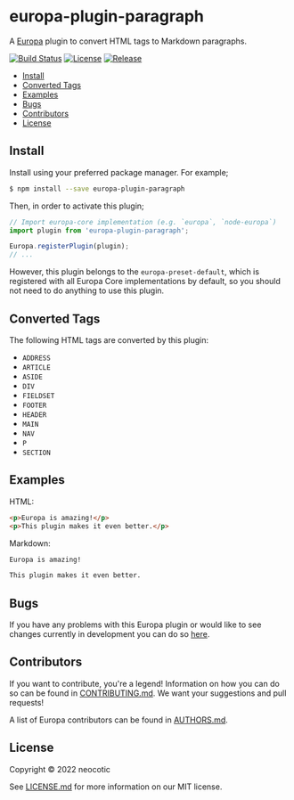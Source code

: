 # europa-plugin-paragraph

A [Europa](https://github.com/neocotic/europa) plugin to convert HTML tags to Markdown paragraphs.

[![Build Status](https://img.shields.io/github/workflow/status/neocotic/europa/CI/main?style=flat-square)](https://github.com/neocotic/europa/actions/workflows/ci.yml)
[![License](https://img.shields.io/npm/l/europa-plugin-paragraph.svg?style=flat-square)](https://github.com/neocotic/europa/raw/main/packages/europa-plugin-paragraph/LICENSE.md)
[![Release](https://img.shields.io/npm/v/europa-plugin-paragraph.svg?style=flat-square)](https://npmjs.com/package/europa-plugin-paragraph)

* [Install](#install)
* [Converted Tags](#converted-tags)
* [Examples](#examples)
* [Bugs](#bugs)
* [Contributors](#contributors)
* [License](#license)

## Install

Install using your preferred package manager. For example;

``` bash
$ npm install --save europa-plugin-paragraph
```

Then, in order to activate this plugin;

``` typescript
// Import europa-core implementation (e.g. `europa`, `node-europa`)
import plugin from 'europa-plugin-paragraph';

Europa.registerPlugin(plugin);
// ...
```

However, this plugin belongs to the `europa-preset-default`, which is registered with all Europa Core implementations by default,
so you should not need to do anything to use this plugin.

## Converted Tags

The following HTML tags are converted by this plugin:

* `ADDRESS`
* `ARTICLE`
* `ASIDE`
* `DIV`
* `FIELDSET`
* `FOOTER`
* `HEADER`
* `MAIN`
* `NAV`
* `P`
* `SECTION`

## Examples

HTML:

``` html
<p>Europa is amazing!</p>
<p>This plugin makes it even better.</p>
```

Markdown:

``` markdown
Europa is amazing!

This plugin makes it even better.
```

## Bugs

If you have any problems with this Europa plugin or would like to see changes currently in development you can do so
[here](https://github.com/neocotic/europa/issues).

## Contributors

If you want to contribute, you're a legend! Information on how you can do so can be found in
[CONTRIBUTING.md](https://github.com/neocotic/europa/blob/main/CONTRIBUTING.md). We want your suggestions and pull
requests!

A list of Europa contributors can be found in [AUTHORS.md](https://github.com/neocotic/europa/blob/main/AUTHORS.md).

## License

Copyright © 2022 neocotic

See [LICENSE.md](https://github.com/neocotic/europa/raw/main/packages/europa-plugin-paragraph/LICENSE.md) for more information on
our MIT license.
